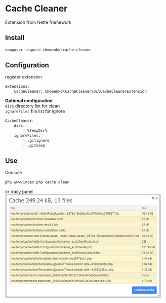 # Cache Cleaner

Extension from Nette framework

## Install

````sh
composer require chomenko/cache-cleaner
````

## Configuration

register extension
```neon
extensions:
    CacheCleaner: Chomenko\CacheCleaner\DI\CacheCleanerExtension
```

**Optional configuration** <br>
``dirs`` directory list for clean <br>
``ignoreFiles`` file list for ignore <br>

```neon
CacheCleaner:
	dirs:
		- %tempDir%
	ignoreFiles:
		- .gitignore
		- .gitkeep
```

## Use

Console
```bash
php www/index.php cache:clean
```

or tracy panel <br>
![panel.png](.docs/panel.PNG)